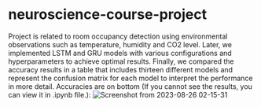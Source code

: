 # neuroscience-course-project
Project is related to room occupancy detection using environmental observations such as temperature, humidity and CO2 level.
Later, we implemented LSTM and GRU models with various configurations and hyperparameters to achieve optimal results.
Finally, we compared the accuracy results in a table that includes thirteen different models and represent the confusion matrix for each model to interpret the performance in more detail.
Accuracies are on bottom (If you cannot see the results, you can view it in .ipynb file.):
![Screenshot from 2023-08-26 02-15-31]( https://github.com/gamma19/neuroscience-python-project/assets/61944226/ce51d533-cb29-4430-8581-249eeeb71da4 )
